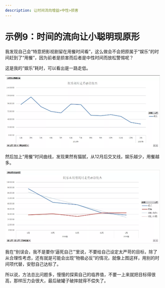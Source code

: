 ```yaml
---
description: 让时间流向增益>中性>损害
---
```


# 示例9：时间的流向让小聪明现原形

我发现自己会“特意把影视剧留在用餐时间看”，这么做会不会把原属于“娱乐”的时间赶到了“用餐”，因为前者是损害而后者是中性时间而放松警惕呢？

这是我的“娱乐”耗时，可以看出是一路走低。

![](../.gitbook/assets/tu-pian%20%2875%29.png)

然后加上“用餐”时间曲线，发现果然有猫腻，从12月后交叉线，娱乐越少，用餐越多。

![](../.gitbook/assets/tu-pian%20%28152%29.png)

我在“别误会，我不是要你‘逼死自己’”里说，不要给自己设定太严苛的目标，除了从合理性考虑，还有就是可能会出现“物极必反”的情况，就像上图这样，用别的时间项代替，安慰自己达标了。

所以说，方法总比问题多，慢慢的探索自己的临界值，不要一上来‌‌就把目标得很高，那样压力会很大，最后破罐子破摔就得不偿失了。

